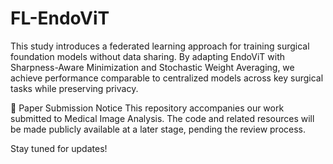 # FL-EndoViT
This study introduces a federated learning approach for training surgical foundation models without data sharing. By adapting EndoViT with Sharpness-Aware Minimization and Stochastic Weight Averaging, we achieve performance comparable to centralized models across key surgical tasks while preserving privacy.

🔬 Paper Submission Notice
This repository accompanies our work submitted to Medical Image Analysis.
The code and related resources will be made publicly available at a later stage, pending the review process.

Stay tuned for updates!

